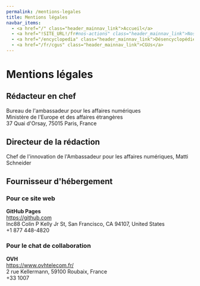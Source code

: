 ```yaml
---
permalink: /mentions-legales
title: Mentions légales
navbar_items:
  - <a href="/" class="header_mainnav_link">Accueil</a>
  - <a href="!SITE_URL!/fr#nos-actions" class="header_mainnav_link">Nos actions</a>
  - <a href="/encyclopedia" class="header_mainnav_link">Désencyclopédie</a>
  - <a href="/fr/cgus" class="header_mainnav_link">CGUs</a>
---
```


# Mentions légales

## Rédacteur en chef

Bureau de l'ambassadeur pour les affaires numériques  
Ministère de l'Europe et des affaires étrangères  
37 Quai d'Orsay, 75015 Paris, France

## Directeur de la rédaction

Chef de l'innovation de l'Ambassadeur pour les affaires numériques, Matti Schneider

## Fournisseur d'hébergement

### Pour ce site web

**GitHub Pages**  
<a href="https://github.com">https://github.com</a>  
Inc88 Colin P Kelly Jr St, San Francisco, CA 94107, United States  
+1 877 448-4820

### Pour le chat de collaboration

**OVH**  
<a href="https://www.ovhtelecom.fr/">https://www.ovhtelecom.fr/</a>  
2 rue Kellermann, 59100 Roubaix, France  
+33 1007